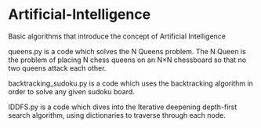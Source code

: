 # Artificial-Intelligence
Basic algorithms that introduce the concept of Artificial Intelligence

queens.py is a code which solves the N Queens problem. The N Queen is the problem of placing N chess queens on an N×N chessboard so that no two queens attack each other.

backtracking_sudoku.py is a code which uses the backtracking algorithm in order to solve any given sudoku board.

IDDFS.py is a code which dives into the Iterative deepening depth-first search algorithm, using dictionaries to traverse through each node.
